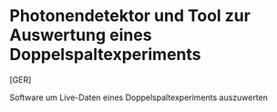 # Photonendetektor und Tool zur Auswertung eines Doppelspaltexperiments

[GER]

Software um Live-Daten eines Doppelspaltexperiments auszuwerten
